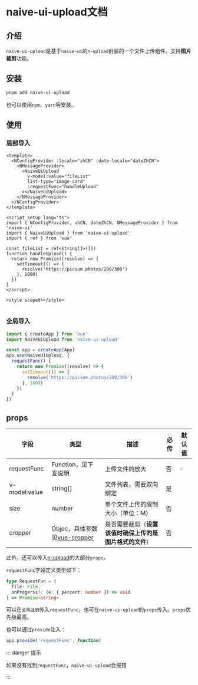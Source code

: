 

# naive-ui-upload文档

## 介绍
`naive-ui-upload`是基于`naive-ui`的`n-upload`封装的一个文件上传组件。支持**图片裁剪**功能。

## 安装
```bash
pnpm add naive-ui-upload

```
也可以使用`npm`、`yarn`等安装。

## 使用

### 局部导入

```vue{4-8,15}
<template>
  <NConfigProvider :locale="zhCN" :date-locale="dateZhCN">
    <NMessageProvider>
      <NaiveUiUpload
        v-model:value="fileList"
        list-type="image-card"
        :requestFunc="handleUpload"
      ></NaiveUiUpload>
    </NMessageProvider>
  </NConfigProvider>
</template>

<script setup lang="ts">
import { NConfigProvider, zhCN, dateZhCN, NMessageProvider } from 'naive-ui'
import { NaiveUiUpload } from 'naive-ui-upload'
import { ref } from 'vue'

const fileList = ref<string[]>([])
function handleUpload() {
  return new Promise((resolve) => {
    setTimeout(() => {
      resolve('https://picsum.photos/200/300')
    }, 1000)
  })
}
</script>

<style scoped></style>


```

### 全局导入

```ts
import { createApp } from 'vue'
import NaiveUiUpload from 'naive-ui-upload'

const app = createApp(App)
app.use(NaiveUiUpload, {
  requestFunc() {
    return new Promise((resolve) => {
      setTimeout(() => {
        resolve('https://picsum.photos/200/300')
      }, 1000)
    })
  }
})
```



## props

| 字段          | 类型                                                         | 描述                                                     | 必传 | 默认值 |
| ------------- | ------------------------------------------------------------ | -------------------------------------------------------- | ---- | ------ |
| requestFunc   | Function，见下发说明                                         | 上传文件的放大                                           | 否   | -      |
| v-model:value | string[]                                             | 文件列表，需要双向绑定                                   | 是   |        |
| size          | number                                                       | 单个文件上传的限制大小（单位：M）                        | 否   |        |
| cropper       | Objec，具体参数见[vue-cropper](https://github.com/xyxiao001/vue-cropper) | 是否需要裁剪（**设置该值时确保上传的是图片格式的文件**） | 否   |        |

此外，还可以传入[n-upload](https://ui.naiveadmin.com/zh-CN/os-theme/components/upload)的大部分`props`。

`requestFunc`字段定义类型如下：

```ts
type RequestFun = (
  file: File,
  onProgerss?: (e: { percent: number }) => void
) => Promise<string>
```

可以在`全局注册`传入`requestFunc`，也可在`naive-ui-upload`的`props`传入。`props`优先级最高。

也可以通过`provide`注入：

```ts
app.provide('requestFunc', function)
```

::: danger 提示

如果没有找到`requestFunc`，`naive-ui-upload`会报错

:::
